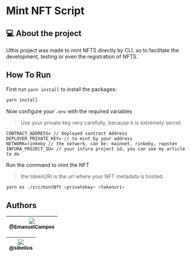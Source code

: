 # Mint NFT Script #

## :computer: About the project

Uthis project was made to mint NFTS directly by CLI, so to facilitate the development, testing or even the registration of NFTS.

## How To Run

First run `yarn install` to install the packages:

``` bash
yarn install
```

Now configure your `.env` with the required variables

> Use your private key very carefully, because it is extremely secret.

```env
CONTRACT_ADDRESS= // deployed contract Address
DEPLOYER_PRIVATE_KEY= // to mint by your address
NETWORK=rinkeby // the network, can be: mainnet, rinkeby, ropsten
INFURA_PROJECT_ID= // your infura project id, you can see my article to do
```

Run the command to mint the NFT

> the tokenURI is the url where your NFT metadata is hosted.

```bash
yarn es ./src/mintNft <privatekey> <tokenuri>
```


## Authors

| [<img src="https://avatars2.githubusercontent.com/u/16262455?s=115&v=3"><br><sub>@EmanuelCampos</sub>](https://github.com/EmanuelCampos) |
| :------------------------------------------------------------------------------------------------------------------------------: |

| [<img src="https://avatars.githubusercontent.com/u/2005841?s=115&v=4"><br><sub>@sibelius</sub>](https://github.com/sibelius) |
| :------------------------------------------------------------------------------------------------------------------------------: |